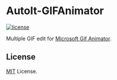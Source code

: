 # AutoIt-GIFAnimator

[![license](https://img.shields.io/github/license/coldscientist/autoit-gifanimator.svg?maxAge=2592000)](https://github.com/coldscientist/autoit-processclass/blob/master/LICENSE)

 Multiple GIF edit for [Microsoft Gif Animator](https://archive.org/details/gifsetup).

## License

[MIT](LICENSE) License.
